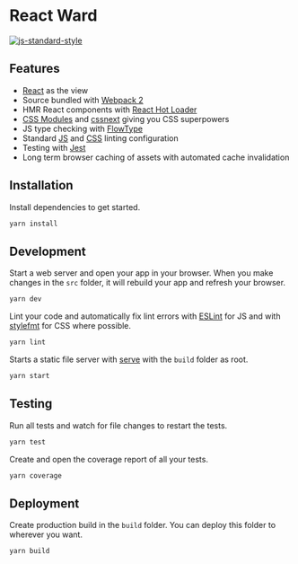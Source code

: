 # React Ward
[![js-standard-style](https://img.shields.io/badge/code%20style-standard-brightgreen.svg)](https://github.com/feross/standard)

## Features
- [React](https://facebook.github.io/react/) as the view
- Source bundled with [Webpack 2](https://webpack.js.org/)
- HMR React components with [React Hot Loader](http://gaearon.github.io/react-hot-loader/)
- [CSS Modules](https://github.com/css-modules/css-modules) and [cssnext](http://cssnext.io/) giving you CSS superpowers
- JS type checking with [FlowType](https://flowtype.org/)
- Standard [JS](http://standardjs.com/) and [CSS](https://github.com/stylelint/stylelint-config-standard) linting configuration
- Testing with [Jest](https://facebook.github.io/jest/)
- Long term browser caching of assets with automated cache invalidation

## Installation

Install dependencies to get started.

```sh
yarn install
```

## Development

Start a web server and open your app in your browser. When you make changes in the `src` folder, it will rebuild your app and refresh your browser.

```sh
yarn dev
```

Lint your code and automatically fix lint errors with [ESLint](http://eslint.org/) for JS and with [stylefmt](https://github.com/morishitter/stylefmt) for CSS where possible.

```sh
yarn lint
```

Starts a static file server with [serve](https://github.com/zeit/serve) with the `build` folder as root.

```sh
yarn start
```

## Testing

Run all tests and watch for file changes to restart the tests.

```sh
yarn test
```

Create and open the coverage report of all your tests.

```sh
yarn coverage
```

## Deployment

Create production build in the `build` folder. You can deploy this folder to wherever you want.

```sh
yarn build
```
